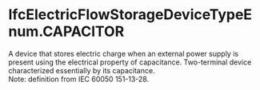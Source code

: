 IfcElectricFlowStorageDeviceTypeEnum.CAPACITOR
==============================================
A device that stores electric charge when an external power supply is present
using the electrical property of capacitance. Two-terminal device
characterized essentially by its capacitance.  
Note: definition from IEC 60050 151-13-28.


